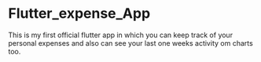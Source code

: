 # Flutter_expense_App
This is my first official flutter app in which you can keep track of your personal expenses and also can see your last one weeks activity om charts too.
